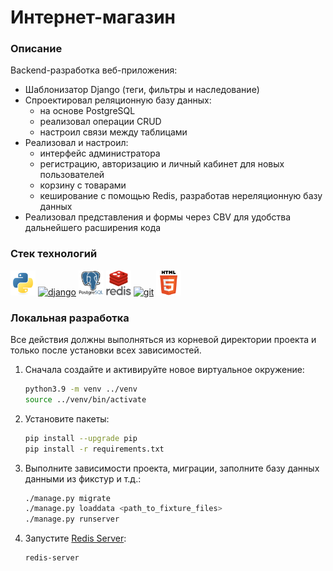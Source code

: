 # Интернет-магазин

### Описание
Backend-разработка веб-приложения:
- Шаблонизатор Django (теги, фильтры и наследование)
- Спроектировал реляционную базу данных: 
  - на основе PostgreSQL
  - реализовал операции CRUD
  - настроил связи между таблицами
- Реализовал и настроил:
  - интерфейс администратора 
  - регистрацию, авторизацию и личный кабинет для новых пользователей 
  - корзину с товарами
  - кеширование с помощью Redis, разработав нереляционную базу данных
- Реализовал представления и формы через CBV для удобства дальнейшего расширения кода


### Стек технологий
<p>
    <a href="https://www.python.org" target="_blank" rel="noreferrer"> <img
            src="https://raw.githubusercontent.com/devicons/devicon/master/icons/python/python-original.svg"
            alt="python" width="40" height="40" /></a>
    <a href="https://www.djangoproject.com/" target="_blank" rel="noreferrer"> <img
            src="https://cdn.worldvectorlogo.com/logos/django.svg" alt="django" width="40" height="40" /></a>
    <a href="https://www.postgresql.org" target="_blank" rel="noreferrer"> <img 
            src="https://raw.githubusercontent.com/devicons/devicon/master/icons/postgresql/postgresql-original-wordmark.svg" 
            alt="postgresql" width="40" height="40"/></a>
    <a href="https://redis.io" target="_blank" rel="noreferrer"> <img 
            src="https://raw.githubusercontent.com/devicons/devicon/master/icons/redis/redis-original-wordmark.svg" 
            alt="redis" width="40" height="40"/></a>
    <a href="https://git-scm.com/" target="_blank" rel="noreferrer"> <img
            src="https://www.vectorlogo.zone/logos/git-scm/git-scm-icon.svg" alt="git" width="40" height="40" /></a>
    <a href="https://www.w3.org/html/" target="_blank" rel="noreferrer"> <img
            src="https://raw.githubusercontent.com/devicons/devicon/master/icons/html5/html5-original-wordmark.svg"
            alt="html5" width="40" height="40" /></a>
</p>

### Локальная разработка

Все действия должны выполняться из корневой директории проекта и только после установки всех зависимостей.

1. Сначала создайте и активируйте новое виртуальное окружение:
   ```bash
   python3.9 -m venv ../venv
   source ../venv/bin/activate
   ```
   
2. Установите пакеты:
   ```bash
   pip install --upgrade pip
   pip install -r requirements.txt
   ```
   
3. Выполните зависимости проекта, миграции, заполните базу данных данными из фикстур и т.д.:
   ```bash
   ./manage.py migrate
   ./manage.py loaddata <path_to_fixture_files>
   ./manage.py runserver 
   ```
   
4. Запустите [Redis Server](https://redis.io/docs/getting-started/installation/):
   ```bash
   redis-server
   ```


